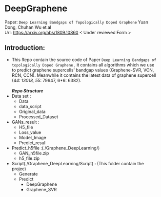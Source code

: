 # DeepGraphene
 Paper: `Deep Learning Bandgaps of Topologically Doped Graphene` Yuan Dong, Chuhan Wu et.al <br/>
         Url: https://arxiv.org/abs/1809.10860  < Under reviewed Form >
## Introduction:
*   This Repo contain the source code of Paper `Deep Learning Bandgaps of topologically Doped Graphene` , it contains all algorithms which we use to predict graphene supercells' bandgap values (Graphene-SVR, VCN, RCN, CCN). Meanwhile it contains the latest data of graphene supercell (4*4: 13018, 5*5: 79647, 6*6: 6382).
<br/><br/>
***Repo Structure*** 
* Data set :
    * Data
    * data_script
    * Original_data
    * Processed_Dataset
* GANs_result :
    * H5_file
    * Loss_value
    * Model_Image
    * Predict_resul
* Predict_h5file :(./Graphene_DeepLearning/)</td>
    * GAN_h5file.zip
    * h5_file.zip
* Script(./Graphene_DeepLearning/Script) : (This folder contain the projec)
    * Generate
    * Predict
        * DeepGraphene
        * Graphene_SVR
